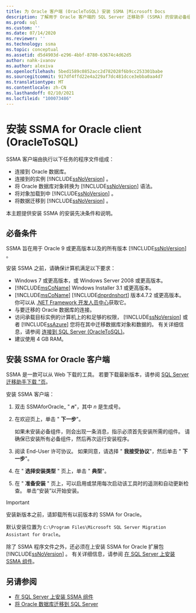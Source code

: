 ```yaml
---
title: 为 Oracle 客户端 (OracleToSQL) 安装 SSMA |Microsoft Docs
description: 了解用于 Oracle 客户端的 SQL Server 迁移助手 (SSMA) 的安装必备组件以及如何安装。
ms.prod: sql
ms.custom: ''
ms.date: 07/14/2020
ms.reviewer: ''
ms.technology: ssma
ms.topic: conceptual
ms.assetid: d5d4903d-e296-4bbf-8780-63674c4d62d5
author: nahk-ivanov
ms.author: alexiva
ms.openlocfilehash: 5bed1589c0852acc2d782028f6b9cc253301babe
ms.sourcegitcommit: 917df4ffd22e4a229af7dc481dcce3ebba0aa4d7
ms.translationtype: MT
ms.contentlocale: zh-CN
ms.lasthandoff: 02/10/2021
ms.locfileid: "100073486"
---
```

# <a name="installing-ssma-for-oracle-client-oracletosql"></a>安装 SSMA for Oracle client (OracleToSQL) 

SSMA 客户端由执行以下任务的程序文件组成：  
  
- 连接到 Oracle 数据库。
- 连接到的实例 [!INCLUDE[ssNoVersion](../../includes/ssnoversion-md.md)] 。
- 将 Oracle 数据库对象转换为 [!INCLUDE[ssNoVersion](../../includes/ssnoversion-md.md)] 语法。
- 将对象加载到中 [!INCLUDE[ssNoVersion](../../includes/ssnoversion-md.md)] 。
- 将数据迁移到 [!INCLUDE[ssNoVersion](../../includes/ssnoversion-md.md)] 。

本主题提供安装 SSMA 的安装先决条件和说明。

## <a name="prerequisites"></a>必备条件

SSMA 旨在用于 Oracle 9 或更高版本以及的所有版本 [!INCLUDE[ssNoVersion](../../includes/ssnoversion-md.md)] 。

安装 SSMA 之前，请确保计算机满足以下要求：

- Windows 7 或更高版本，或 Windows Server 2008 或更高版本。
- [!INCLUDE[msCoName](../../includes/msconame_md.md)] Windows Installer 3.1 或更高版本。
- [!INCLUDE[msCoName](../../includes/msconame_md.md)] [!INCLUDE[dnprdnshort](../../includes/dnprdnshort_md.md)] 版本4.7.2 或更高版本。 你可以从 [.NET Framework 开发人员中心](https://go.microsoft.com/fwlink/?LinkId=48882)获取它。
- 与要迁移的 Oracle 数据库的连接。
- 访问承载目标实例的计算机上的和足够的权限， [!INCLUDE[ssNoVersion](../../includes/ssnoversion-md.md)] 或者 [!INCLUDE[ssAzure](../../includes/ssazure_md.md)] 您将在其中迁移数据库对象和数据的。 有关详细信息，请参阅 [连接到 SQL Server &#40;OracleToSQL&#41;](../../ssma/oracle/connecting-to-sql-server-oracletosql.md)。
- 建议使用 4 GB RAM。  
  
## <a name="installing-the-ssma-for-oracle-client"></a>安装 SSMA for Oracle 客户端

SSMA 是一款可以从 Web 下载的工具。 若要下载最新版本，请参阅 [SQL Server 迁移助手下载 "页](https://aka.ms/ssmafororacle)。

安装 SSMA 客户端：

1. 双击 SSMAforOracle_ " ***n***"，其中 *n* 是生成号。
2. 在欢迎页上，单击 " **下一步**"。

   如果未安装必备组件，则会出现一条消息，指示必须首先安装所需的组件。 请确保已安装所有必备组件，然后再次运行安装程序。  

3. 阅读 End-User 许可协议。 如果同意，请选择 " **我接受协议**"，然后单击 " **下一步**"。
4. 在 " **选择安装类型** " 页上，单击 " **典型**"。
5. 在 " **准备安装** " 页上，可以启用或禁用每次启动该工具时的遥测和自动更新检查。 单击“安装”以开始安装。

> [!IMPORTANT]
> 安装新版本之前，请卸载所有以前版本的 SSMA for Oracle。

默认安装位置为 `C:\Program Files\Microsoft SQL Server Migration Assistant for Oracle`。

除了 SSMA 程序文件之外，还必须在上安装 SSMA for Oracle 扩展包 [!INCLUDE[ssNoVersion](../../includes/ssnoversion-md.md)] 。 有关详细信息，请参阅 [在 SQL Server 上安装 SSMA 组件](../../ssma/oracle/installing-ssma-components-on-sql-server-oracletosql.md)。

## <a name="see-also"></a>另请参阅

- [在 SQL Server 上安装 SSMA 组件](../../ssma/oracle/installing-ssma-components-on-sql-server-oracletosql.md)
- [将 Oracle 数据库迁移到 SQL Server](../../ssma/oracle/migrating-oracle-databases-to-sql-server-oracletosql.md)
